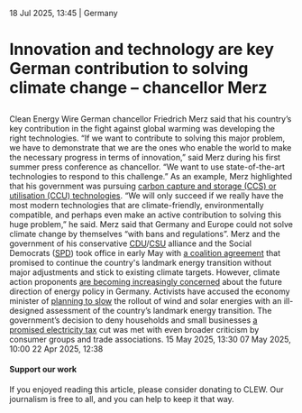 18 Jul 2025, 13:45
| 
Germany
# Innovation and technology are key German contribution to solving climate change – chancellor Merz
## 
Clean Energy Wire
German chancellor Friedrich Merz said that his country’s key contribution in the fight against global warming was developing the right technologies. “If we want to contribute to solving this major problem, we have to demonstrate that we are the ones who enable the world to make the necessary progress in terms of innovation,” said Merz during his first summer press conference as chancellor.
“We want to use state-of-the-art technologies to respond to this challenge.” As an example, Merz highlighted that his government was pursuing [carbon capture and storage (CCS) or utilisation (CCU) technologies](https://www.cleanenergywire.org/factsheets/q-and-a-ccs). “We will only succeed if we really have the most modern technologies that are climate-friendly, environmentally compatible, and perhaps even make an active contribution to solving this huge problem,” he said.
Merz said that Germany and Europe could not solve climate change by themselves “with bans and regulations”. Merz and the government of his conservative [CDU](https://www.cleanenergywire.org/experts/cdu-christian-democratic-union)/[CSU](https://www.cleanenergywire.org/experts/csu-christian-social-union) alliance and the Social Democrats ([SPD](https://www.cleanenergywire.org/experts/spd-social-democratic-party)) took office in early May with [a coalition agreement](https://www.cleanenergywire.org/factsheets/what-germanys-aspiring-coalition-government-agreement-means-climate-and-energy) that promised to continue the country's landmark energy transition without major adjustments and stick to existing climate targets.
However, climate action proponents [are becoming increasingly concerned](https://www.cleanenergywire.org/news/dispatch-germany-july-25) about the future direction of energy policy in Germany. Activists have accused the economy minister of [planning to slow](https://www.cleanenergywire.org/news/critics-warn-germanys-energy-transition-reality-check-designed-slow-renewables) the rollout of wind and solar energies with an ill-designed assessment of the country’s landmark energy transition. The government’s decision to deny households and small businesses [a promised electricity tax](https://www.cleanenergywire.org/news/german-government-sticks-excluding-households-and-small-businesses-electricity-tax-cut) cut was met with even broader criticism by consumer groups and trade associations.
15 May 2025, 13:30
07 May 2025, 10:00
22 Apr 2025, 12:38
#### Support our work
If you enjoyed reading this article, please consider donating to CLEW. Our journalism is free to all, and you can help to keep it that way.